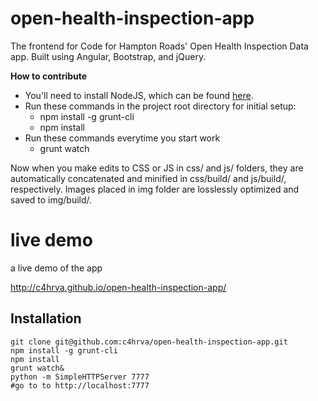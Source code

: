 open-health-inspection-app
==========================

The frontend for Code for Hampton Roads' Open Health Inspection Data app.  Built using Angular, Bootstrap, and jQuery.

__How to contribute__
* You'll need to install NodeJS, which can be found [here](nodejs.org).  
* Run these commands in the project root directory for initial setup:
  * npm install -g grunt-cli
  * npm install
* Run these commands everytime you start work
  * grunt watch

Now when you make edits to CSS or JS in css/ and js/ folders, they are automatically concatenated and minified in css/build/ and js/build/, respectively.  Images placed in img folder are losslessly optimized and saved to img/build/.

live demo
=====
a live demo of the app

http://c4hrva.github.io/open-health-inspection-app/


Installation
---

```
git clone git@github.com:c4hrva/open-health-inspection-app.git
npm install -g grunt-cli
npm install
grunt watch&
python -m SimpleHTTPServer 7777
#go to to http://localhost:7777
```
